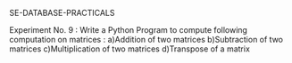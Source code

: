  SE-DATABASE-PRACTICALS

Experiment No. 9 : Write a Python Program to compute following computation on matrices :
                  a)Addition of two matrices
                  b)Subtraction of two matrices
                  c)Multiplication of two matrices
                  d)Transpose of a matrix
